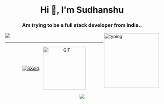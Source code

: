 <h1 align="center">Hi 👋, I'm Sudhanshu</h1>
<h3 align="center">Am trying to be a full stack developer from India..</h3>

<p> 
  <img alt="typing" align="right" height="180" src="https://c.tenor.com/HzrtGBa_hZgAAAAC/typing-anime.gif" />
  <img align="center" src="https://github-readme-streak-stats.herokuapp.com/?user=SXsid&theme=dracula" />
</p>

<hr/>

<div align="center">
  <a href="https://github.com/SXsid">
    <img align="center" src="https://github-readme-stats.vercel.app/api/top-langs/?username=SXsid&layout=compact&langs_count=20&card_width=400&theme=dracula" alt="SXsid" />
  </a>
  <img alt="GIF" height="140" src="https://aniyuki.com/wp-content/uploads/2022/05/aniyuki-anya-spy-x-family-12.gif" style="vertical-align: middle; margin-left: 10px;">
</div>

<p align="center">
  <a href="https://visitcount.itsvg.in">
    <img src="https://visitcount.itsvg.in/api?id=SXsid&icon=2&color=0" />
  </a>
</p>
